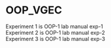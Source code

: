 # OOP_VGEC
Experiment 1 is OOP-1 lab manual exp-1 <br>
Experiment 2 is OOP-1 lab manual exp-2 <br>
Experiment 3 is OOP-1 lab manual exp-3